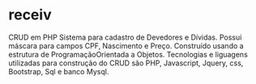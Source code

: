 # receiv
CRUD em PHP
Sistema para cadastro de Devedores e Dívidas.
Possui máscara para campos CPF, Nascimento e Preço.
Construído usando a estrutura de ProgramaçãoOrientada a Objetos.
Tecnologias e liguagens utilizadas para construção do CRUD são PHP, Javascript, Jquery, css, Bootstrap, Sql e banco Mysql.
